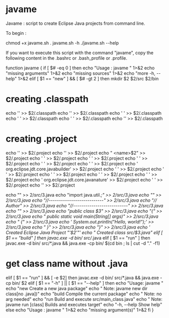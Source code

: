 # javame
Javame : script to create Eclipse Java projects from command line.

To begin :

chmod +x javame.sh
. javame.sh -h
./javame.sh --help

If you want to execute this script with the command "javame", copy the following content in the .bashrc or .bash_profile or .profile.

function javame {
if [ $# -eq 0 ]
then
  echo "Usage : javame <options> <sources>" 1>&2
  echo "missing arguments" 1>&2
  echo "missing sources" 1>&2
  echo "more -h, --help" 1>&2
elif [ $1 == "new" ] && [ $# -gt 2 ]
then
  mkdir $2 $2/src $2/bin
  # creating .classpath
  echo '<?xml version="1.0" encoding="UTF-8"?>' >> $2/.classpath
  echo '<classpath>' >> $2/.classpath
  echo '	<classpathentry kind="con" path="org.eclipse.jdt.launching.JRE_CONTAINER"/>' >> $2/.classpath
  echo '	<classpathentry kind="src" path="src"/>' >> $2/.classpath
  echo '	<classpathentry kind="output" path="bin"/>' >> $2/.classpath
  echo '</classpath>' >> $2/.classpath

  # creating .project
  echo '<?xml version="1.0" encoding="UTF-8"?>' >> $2/.project
  echo '<projectDescription>' >> $2/.project
  echo "	<name>$2</name>" >> $2/.project
  echo '	<comment></comment>' >> $2/.project
  echo '	<projects>' >> $2/.project
  echo '	</projects>' >> $2/.project
  echo '	<buildSpec>' >> $2/.project
  echo '		<buildCommand>' >> $2/.project
  echo '			<name>org.eclipse.jdt.core.javabuilder</name>' >> $2/.project
  echo '			<arguments>' >> $2/.project
  echo '			</arguments>' >> $2/.project
  echo '		</buildCommand>' >> $2/.project
  echo '	</buildSpec>' >> $2/.project
  echo '	<natures>' >> $2/.project
  echo '		<nature>org.eclipse.jdt.core.javanature</nature>' >> $2/.project
  echo '	</natures>' >> $2/.project
  echo '</projectDescription>' >> $2/.project

  echo "" >> $2/src/$3.java
  echo "import java.util.*;" >> $2/src/$3.java
  echo "" >> $2/src/$3.java
  echo "//---------------------------" >> $2/src/$3.java
  echo "// Author" >> $2/src/$3.java
  echo "//---------------------------" >> $2/src/$3.java
  echo "" >> $2/src/$3.java
  echo "public class $3" >> $2/src/$3.java
  echo "{" >> $2/src/$3.java
  echo "  public static void main(String[] args)" >> $2/src/$3.java
  echo "  {" >> $2/src/$3.java
  echo '    System.out.println("Hello, world!");' >> $2/src/$3.java
  echo "  }" >> $2/src/$3.java
  echo "}" >> $2/src/$3.java
  echo '  Created Eclipse Java Project "'$2'"'
  echo "  Created class src/$3.java"
elif [ $1 == "build" ]
then
  javac.exe -d bin/ src/*.java
elif [ $1 == "run" ]
then
  javac.exe -d bin/ src/*.java && java.exe -cp bin/ $(cd bin ; ls | cut -d "." -f1)
  # get class name without .java
elif [ $1 == "run" ] && [ -e $2]
then
  javac.exe -d bin/ src/*.java && java.exe -cp bin/ $2
elif [ $1 == "-h" ] || [ $1 == "--help" ]
then
  echo "Usage: javame <options> <sources>"
  echo "new         Create a new java package"
  echo "            Note: javame new dir class[no .java])"
  echo "build       Compile the current package"
  echo "            Note: no arg needed"
  echo "run         Build and execute src/main_class.java"
  echo "            Note: javame run [class] Builds and executes target"
  echo "-h, --help  Show help"
else
  echo "Usage : javame <command> <args>" 1>&2
  echo "missing argument(s)" 1>&2
fi
}
